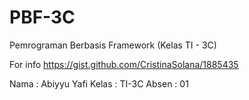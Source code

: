 # PBF-3C
Pemrograman Berbasis Framework (Kelas TI - 3C)


For info https://gist.github.com/CristinaSolana/1885435

Nama : Abiyyu Yafi
Kelas : TI-3C
Absen : 01
